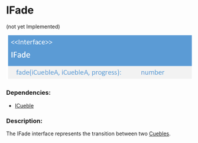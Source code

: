 # IFade
(not yet Implemented)  

![IFade](./assets/20180419_IFade_v1.png)

### Dependencies:  
- [ICueble](./ICueble.md)

### Description:
The IFade interface represents the transition between two [Cuebles](./ICueble).